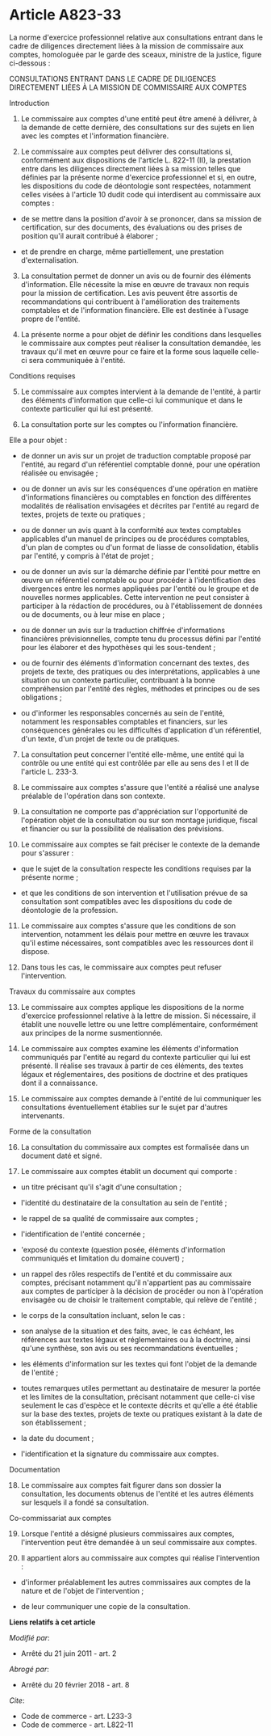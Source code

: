 # Article A823-33

La norme d'exercice professionnel relative aux consultations entrant dans le cadre de diligences directement liées à la
mission de commissaire aux comptes, homologuée par le garde des sceaux, ministre de la justice, figure ci-dessous : 

CONSULTATIONS ENTRANT DANS LE CADRE DE DILIGENCES DIRECTEMENT LIÉES À LA MISSION DE COMMISSAIRE AUX COMPTES 

Introduction 

1. Le commissaire aux comptes d'une entité peut être amené à délivrer, à la demande de cette dernière, des consultations sur
des sujets en lien avec les comptes et l'information financière. 

2. Le commissaire aux comptes peut délivrer des consultations si, conformément aux dispositions de l'article L. 822-11 (II),
la prestation entre dans les diligences directement liées à sa mission telles que définies par la présente norme d'exercice
professionnel et si, en outre, les dispositions du code de déontologie sont respectées, notamment celles visées à l'article
10 dudit code qui interdisent au commissaire aux comptes :

- de se mettre dans la position d'avoir à se prononcer, dans sa mission de certification, sur des documents, des évaluations
ou des prises de position qu'il aurait contribué à élaborer ;

- et de prendre en charge, même partiellement, une prestation d'externalisation. 

3. La consultation permet de donner un avis ou de fournir des éléments d'information. Elle nécessite la mise en œuvre de
travaux non requis pour la mission de certification. Les avis peuvent être assortis de recommandations qui contribuent à
l'amélioration des traitements comptables et de l'information financière. Elle est destinée à l'usage propre de l'entité. 

4. La présente norme a pour objet de définir les conditions dans lesquelles le commissaire aux comptes peut réaliser la
consultation demandée, les travaux qu'il met en œuvre pour ce faire et la forme sous laquelle celle-ci sera communiquée à
l'entité. 

Conditions requises 

5. Le commissaire aux comptes intervient à la demande de l'entité, à partir des éléments d'information que celle-ci lui
communique et dans le contexte particulier qui lui est présenté. 

6. La consultation porte sur les comptes ou l'information financière. 

Elle a pour objet :

- de donner un avis sur un projet de traduction comptable proposé par l'entité, au regard d'un référentiel comptable donné,
pour une opération réalisée ou envisagée ;

- ou de donner un avis sur les conséquences d'une opération en matière d'informations financières ou comptables en fonction
des différentes modalités de réalisation envisagées et décrites par l'entité au regard de textes, projets de texte ou
pratiques ;

- ou de donner un avis quant à la conformité aux textes comptables applicables d'un manuel de principes ou de procédures
comptables, d'un plan de comptes ou d'un format de liasse de consolidation, établis par l'entité, y compris à l'état de
projet ;

- ou de donner un avis sur la démarche définie par l'entité pour mettre en œuvre un référentiel comptable ou pour procéder à
l'identification des divergences entre les normes appliquées par l'entité ou le groupe et de nouvelles normes applicables.
Cette intervention ne peut consister à participer à la rédaction de procédures, ou à l'établissement de données ou de
documents, ou à leur mise en place ;

- ou de donner un avis sur la traduction chiffrée d'informations financières prévisionnelles, compte tenu du processus défini
par l'entité pour les élaborer et des hypothèses qui les sous-tendent ;

- ou de fournir des éléments d'information concernant des textes, des projets de texte, des pratiques ou des interprétations,
applicables à une situation ou un contexte particulier, contribuant à la bonne compréhension par l'entité des règles,
méthodes et principes ou de ses obligations ;

- ou d'informer les responsables concernés au sein de l'entité, notamment les responsables comptables et financiers, sur les
conséquences générales ou les difficultés d'application d'un référentiel, d'un texte, d'un projet de texte ou de pratiques. 

7. La consultation peut concerner l'entité elle-même, une entité qui la contrôle ou une entité qui est contrôlée par elle au
sens des I et II de l'article L. 233-3.

8. Le commissaire aux comptes s'assure que l'entité a réalisé une analyse préalable de l'opération dans son contexte. 

9. La consultation ne comporte pas d'appréciation sur l'opportunité de l'opération objet de la consultation ou sur son
montage juridique, fiscal et financier ou sur la possibilité de réalisation des prévisions. 

10. Le commissaire aux comptes se fait préciser le contexte de la demande pour s'assurer :

- que le sujet de la consultation respecte les conditions requises par la présente norme ;

- et que les conditions de son intervention et l'utilisation prévue de sa consultation sont compatibles avec les dispositions
du code de déontologie de la profession. 

11. Le commissaire aux comptes s'assure que les conditions de son intervention, notamment les délais pour mettre en œuvre les
travaux qu'il estime nécessaires, sont compatibles avec les ressources dont il dispose. 

12. Dans tous les cas, le commissaire aux comptes peut refuser l'intervention. 

Travaux du commissaire aux comptes 

13. Le commissaire aux comptes applique les dispositions de la norme d'exercice professionnel relative à la lettre de
mission. Si nécessaire, il établit une nouvelle lettre ou une lettre complémentaire, conformément aux principes de la norme
susmentionnée. 

14. Le commissaire aux comptes examine les éléments d'information communiqués par l'entité au regard du contexte particulier
qui lui est présenté. Il réalise ses travaux à partir de ces éléments, des textes légaux et réglementaires, des positions de
doctrine et des pratiques dont il a connaissance. 

15. Le commissaire aux comptes demande à l'entité de lui communiquer les consultations éventuellement établies sur le sujet
par d'autres intervenants. 

Forme de la consultation 

16. La consultation du commissaire aux comptes est formalisée dans un document daté et signé. 

17. Le commissaire aux comptes établit un document qui comporte :

- un titre précisant qu'il s'agit d'une consultation ;

- l'identité du destinataire de la consultation au sein de l'entité ;

- le rappel de sa qualité de commissaire aux comptes ;

- l'identification de l'entité concernée ;

- 'exposé du contexte (question posée, éléments d'information communiqués et limitation du domaine couvert) ;

- un rappel des rôles respectifs de l'entité et du commissaire aux comptes, précisant notamment qu'il n'appartient pas au
commissaire aux comptes de participer à la décision de procéder ou non à l'opération envisagée ou de choisir le traitement
comptable, qui relève de l'entité ;

- le corps de la consultation incluant, selon le cas :

- son analyse de la situation et des faits, avec, le cas échéant, les références aux textes légaux et réglementaires ou à la
doctrine, ainsi qu'une synthèse, son avis ou ses recommandations éventuelles ;

- les éléments d'information sur les textes qui font l'objet de la demande de l'entité ;

- toutes remarques utiles permettant au destinataire de mesurer la portée et les limites de la consultation, précisant
notamment que celle-ci vise seulement le cas d'espèce et le contexte décrits et qu'elle a été établie sur la base des textes,
projets de texte ou pratiques existant à la date de son établissement ;

- la date du document ;

- l'identification et la signature du commissaire aux comptes. 

Documentation 

18. Le commissaire aux comptes fait figurer dans son dossier la consultation, les documents obtenus de l'entité et les autres
éléments sur lesquels il a fondé sa consultation. 

Co-commissariat aux comptes 

19. Lorsque l'entité a désigné plusieurs commissaires aux comptes, l'intervention peut être demandée à un seul commissaire
aux comptes. 

20. Il appartient alors au commissaire aux comptes qui réalise l'intervention :

- d'informer préalablement les autres commissaires aux comptes de la nature et de l'objet de l'intervention ;

- de leur communiquer une copie de la consultation.

**Liens relatifs à cet article**

_Modifié par_:

  - Arrêté du 21 juin 2011 - art. 2

_Abrogé par_:

  - Arrêté du 20 février 2018 - art. 8

_Cite_:

  - Code de commerce - art. L233-3
  - Code de commerce - art. L822-11

